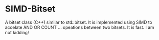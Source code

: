 # SIMD-Bitset

A bitset class (C++) similar to std::bitset. It is implemented using SIMD to accelate AND OR COUNT ... opeations between two bitsets. It is fast. I am not kidding!
